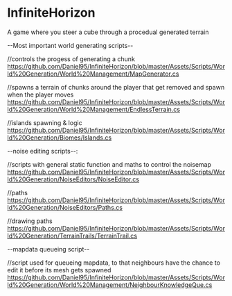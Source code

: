 # InfiniteHorizon
A game where you steer a cube through a procedual generated terrain

--Most important world generating scripts--

//controls the progess of generating a chunk
https://github.com/Daniel95/InfiniteHorizon/blob/master/Assets/Scripts/World%20Generation/World%20Management/MapGenerator.cs

//spawns a terrain of chunks around the player that get removed and spawn when the player moves
https://github.com/Daniel95/InfiniteHorizon/blob/master/Assets/Scripts/World%20Generation/World%20Management/EndlessTerrain.cs

//islands spawning & logic
https://github.com/Daniel95/InfiniteHorizon/blob/master/Assets/Scripts/World%20Generation/Biomes/Islands.cs

--noise editing scripts--:

//scripts with general static function and maths to control the noisemap
https://github.com/Daniel95/InfiniteHorizon/blob/master/Assets/Scripts/World%20Generation/NoiseEditors/NoiseEditor.cs

//paths
https://github.com/Daniel95/InfiniteHorizon/blob/master/Assets/Scripts/World%20Generation/NoiseEditors/Paths.cs

//drawing paths
https://github.com/Daniel95/InfiniteHorizon/blob/master/Assets/Scripts/World%20Generation/TerrainTrails/TerrainTrail.cs

--mapdata queueing script--

//script used for queueing mapdata, to that neighbours have the chance to edit it before its mesh gets spawned
https://github.com/Daniel95/InfiniteHorizon/blob/master/Assets/Scripts/World%20Generation/World%20Management/NeighbourKnowledgeQue.cs
